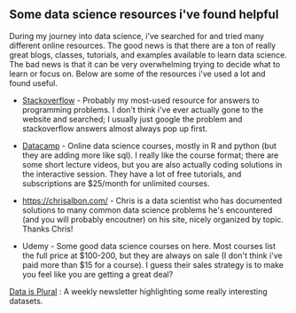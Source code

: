 
## Some data science resources i've found helpful

During my journey into data science, i've searched for and tried many different online resources. The good news is that there are a ton of really great blogs, classes, tutorials, and examples available to learn data science. The bad news is that it can be very overwhelming trying to decide what to learn or focus on. Below are some of the resources i've used a lot and found useful.

- [Stackoverflow](https://stackoverflow.com/) - Probably my most-used resource for answers to programming problems. I don't think i've ever actually gone to the website and searched; I usually just google the problem and stackoverflow answers almost always pop up first.

- [Datacamp](https://www.datacamp.com/) - Online data science courses, mostly in R and python (but they are adding more like sql). I really like the course format; there are some short lecture videos, but you are also actually coding solutions in the interactive session. They have a lot of free tutorials, and subscriptions are $25/month for unlimited courses.

- <https://chrisalbon.com/> - Chris is a data scientist who has documented solutions to many common data science problems he's encountered (and you will probably encoutner) on his site, nicely organized by topic. Thanks Chris!

- Udemy - Some good data science courses on here. Most courses list the full price at $100-200, but they are always on sale (I don't think i've paid more than $15 for a course). I guess their sales strategy is to make you feel like you are getting a great deal?

[Data is Plural](https://tinyletter.com/data-is-plural) : A weekly newsletter highlighting some really interesting datasets.
